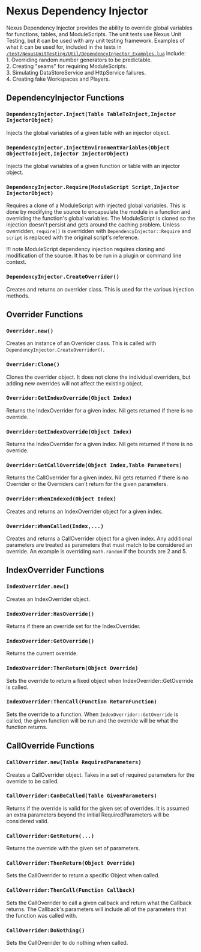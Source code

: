 # Nexus Dependency Injector
Nexus Dependency Injector provides the ability to override
global variables for functions, tables, and ModuleScripts.
The unit tests use Nexus Unit Testing, but it can be used
with any unit testing framework. Examples of what it can be
used for, included in the tests in 
[`/test/NexusUnitTesting/Util/DependencyInjector_Examples.lua`](https://github.com/TheNexusAvenger/Nexus-Unit-Testing/blob/master/test/NexusUnitTesting/Util/DependencyInjector_Examples.lua)
include:
<br>1. Overriding random number generators to be predictable.
<br>2. Creating "seams" for requiring ModuleScripts.
<br>3. Simulating DataStoreService and HttpService failures.
<br>4. Creating fake Workspaces and Players.

## DependencyInjector Functions
### `DependencyInjector.Inject(Table TableToInject,Injector InjectorObject)`
Injects the global variables of a given table with an 
injector object.

### `DependencyInjector.InjectEnvironmentVariables(Object ObjectToInject,Injector InjectorObject)`
Injects the global variables of a given function or
table with an injector object.

### `DependencyInjector.Require(ModuleScript Script,Injector InjectorObject)`
Requires a clone of a ModuleScript with injected global
variables. This is done by modifying the source to
encapsulate the module in a function and overriding the 
function's global variables. The ModuleScript is cloned
so the injection doesn't persist and gets around the caching
problem. Unless overridden, `require()` is overridden with
`DependencyInjector::Require` and `script` is replaced with
the original script's reference.

!!! note
    ModuleScript dependency injection requires cloning and
    modification of the source. It has to be run in a plugin
    or command line context.

### `DependencyInjector.CreateOverrider()`
Creates and returns an overrider class. This is used
for the various injection methods.

## Overrider Functions
### `Overrider.new()`
Creates an instance of an Overrider class. This is called
with `DependencyInjector.CreateOverrider()`.

### `Overrider:Clone()`
Clones the overrider object. It does not clone the individual overriders, but
adding new overrides will not affect the existing object.

### `Overrider:GetIndexOverride(Object Index)`
Returns the IndexOverrider for a given index. Nil gets
returned if there is no override.

### `Overrider:GetIndexOverride(Object Index)`
Returns the IndexOverrider for a given index. Nil gets
returned if there is no override.

### `Overrider:GetCallOverride(Object Index,Table Parameters)`
Returns the CallOverrider for a given index. Nil gets
returned if there is no Overrider or the Overriders
can't return for the given parameters.

### `Overrider:WhenIndexed(Object Index)`
Creates and returns an IndexOverrider object for a
given index.

### `Overrider:WhenCalled(Index,...)`
Creates and returns a CallOverrider object for a
given index. Any additional parameters are treated
as parameters that must match to be considered an
override. An example is overriding `math.random`
if the bounds are 2 and 5.

## IndexOverrider Functions
### `IndexOverrider.new()`
Creates an IndexOverrider object.

### `IndexOverrider:HasOverride()`
Returns if there an override set for the IndexOverrider.

### `IndexOverrider:GetOverride()`
Returns the current override.

### `IndexOverrider:ThenReturn(Object Override)`
Sets the override to return a fixed object when
IndexOverrider::GetOverride is called.

### `IndexOverrider:ThenCall(Function ReturnFunction)`
Sets the override to a function. When `IndexOverrider::GetOverride`
is called, the given function will be run and the
override will be what the function returns.

## CallOverride Functions
### `CallOverrider.new(Table RequiredParameters)`
Creates a CallOverrider object. Takes in a set of required
parameters for the override to be called.

### `CallOverrider:CanBeCalled(Table GivenParameters)`
Returns if the override is valid for the
given set of overrides. It is assumed an
extra parameters beyond the initial RequiredParameters
will be considered valid.

### `CallOverrider:GetReturn(...)`
Returns the override with the given set
of parameters.

### `CallOverrider:ThenReturn(Object Override)`
Sets the CallOverrider to return a specific
Object when called.

### `CallOverrider:ThenCall(Function Callback)`
Sets the CallOverrider to call a given callback
and return what the Callback returns. The Callback's
parameters will include all of the parameters that
the function was called with.

### `CallOverrider:DoNothing()`
Sets the CallOverrider to do nothing when called.